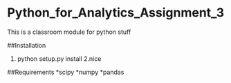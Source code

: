 # Python_for_Analytics_Assignment_3
This is a classroom module for python stuff

##Installation 

1. python setup.py install
2.nice

##Requirements
*scipy
*numpy
*pandas

